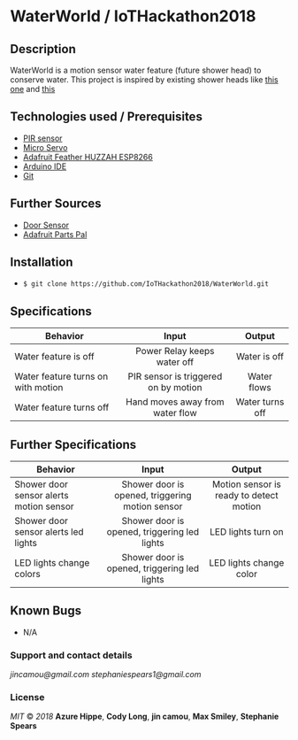 # WaterWorld / IoTHackathon2018

## Description

WaterWorld is a motion sensor water feature (future shower head) to conserve water. This project is inspired by existing shower heads like [this one](https://www.costco.ca/Akuaplus-A-Motion-Sensor-Shower-Head.product.100356527.html) and [this](https://www.amazon.com/Adjustable-Multi-color-Temperature-Sensor-Shower/dp/B00XDT1RIE)  

## Technologies used / Prerequisites

* [PIR sensor](https://www.adafruit.com/product/189)
* [Micro Servo](https://www.adafruit.com/product/169)
* [Adafruit Feather HUZZAH ESP8266](https://learn.adafruit.com/adafruit-feather-huzzah-esp8266?view=all)
* [Arduino IDE](https://learn.adafruit.com/adafruit-feather-huzzah-esp8266/using-arduino-ide)
* [Git](https://git-scm.com/)

## Further Sources

* [Door Sensor](https://www.adafruit.com/product/375)
* [Adafruit Parts Pal](https://www.adafruit.com/product/2975)

## Installation

* `$ git clone https://github.com/IoTHackathon2018/WaterWorld.git`

## Specifications

| Behavior |  Input   |  Output  |
|----------|:--------:|:--------:|
|Water feature is off|Power Relay keeps water off|Water is off|
|Water feature turns on with motion|PIR sensor is triggered on by motion|Water flows|
|Water feature turns off|Hand moves away from water flow|Water turns off|

## Further Specifications
| Behavior |  Input   |  Output  |
|----------|:--------:|:--------:|
|Shower door sensor alerts motion sensor|Shower door is opened, triggering motion sensor|Motion sensor is ready to detect motion|
|Shower door sensor alerts led lights|Shower door is opened, triggering led lights|LED lights turn on|
|LED lights change colors|Shower door is opened, triggering led lights|LED lights change color|


## Known Bugs
* N/A

### Support and contact details
  _jincamou@gmail.com_ _stephaniespears1@gmail.com_

### License
  _MIT_ &copy; _2018_ **Azure Hippe**, **Cody Long**, **jin camou**, **Max Smiley**, **Stephanie Spears**
